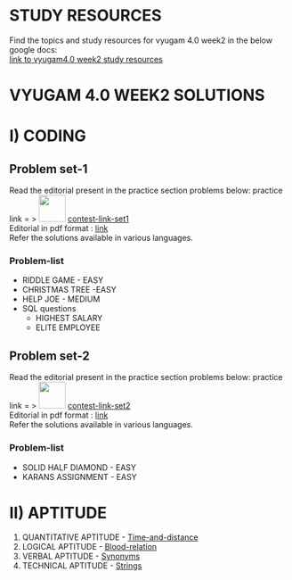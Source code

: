 # STUDY RESOURCES

Find the topics and study resources for vyugam 4.0 week2 in the below google docs: <br>
[link to vyugam4.0 week2 study resources](https://docs.google.com/document/d/1cXyKJtGKdDmwfKrr_R2d-4zmJzJpjas5XDNcwJTaQsg/edit?usp=sharing)

# VYUGAM 4.0 WEEK2 SOLUTIONS

# I) CODING

## Problem set-1
Read the editorial present in the practice section problems below: practice link = >
<img src="https://cutshort.io/horizontal-og-image?img=https://cdn.cutshort.io/public/companies/57317456399e504f321f7f5d/hackerearth-logo" width="48"> 
[contest-link-set1](https://www.hackerearth.com/challenges/college/coimbatore-institute-of-technology-cit-test-draft-2/)
<br>
Editorial in pdf format : [link](https://drive.google.com/file/d/1XagD0JqfurvDrLl6BDnJ8NiNq_teR9ju/view?usp=sharing)
<br>
Refer the solutions available in various languages.
<br>

### Problem-list
* RIDDLE GAME - EASY
* CHRISTMAS TREE -EASY
* HELP JOE - MEDIUM
* SQL questions
    * HIGHEST SALARY
    * ELITE EMPLOYEE

## Problem set-2
Read the editorial present in the practice section problems below: practice link = >
<img src="https://cutshort.io/horizontal-og-image?img=https://cdn.cutshort.io/public/companies/57317456399e504f321f7f5d/hackerearth-logo" width="48"> 
[contest-link-set2](https://www.hackerearth.com/challenges/college/coimbatore-institute-of-technology-cit-test-draft-1-7/)
<br>
Editorial in pdf format : [link](https://drive.google.com/file/d/1Xz-jpevXdJne6oerzJOK5GKFfCqJSSmj/view?usp=sharing)
<br>
Refer the solutions available in various languages.
<br>

### Problem-list
* SOLID HALF DIAMOND  - EASY
* KARANS ASSIGNMENT - EASY

# II) APTITUDE

1. QUANTITATIVE APTITUDE - [Time-and-distance](https://drive.google.com/file/d/1sXNjCrnTrJJNId1GqNdCTsffmlKDitl-/view?usp=sharing)
2. LOGICAL APTITUDE - [Blood-relation](https://drive.google.com/file/d/16ofkqPk0-R7MrKz7jBvuPAOg5qiGGbWS/view?usp=sharing)
3. VERBAL APTITUDE - [Synonyms](https://drive.google.com/file/d/1JfLyzEL9IdBWq6NE3T37MCwysMK37TFd/view?usp=sharing)
4. TECHNICAL APTITUDE - [Strings](https://drive.google.com/file/d/1amx1lOZCg-9Y3ikLXNUQkZUwgPwncSne/view?usp=sharing)
